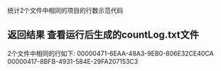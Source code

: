 统计2个文件中相同的项目的行数示范代码



返回结果
查看运行后生成的countLog.txt文件
--------------------------------------

2个文件中相同的行如下:
00000471-6EAA-48A3-9EB0-806E32CE40CA
00000417-8BFB-4931-584E-29FA207153C3

